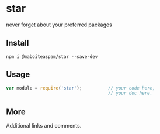 # star

never forget about your preferred packages

## Install

    npm i @maboiteaspam/star --save-dev

## Usage

```js
var module = require('star');          // your code here,
                                       // your doc here.
```

## More

Additional links and comments.